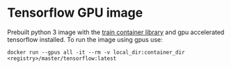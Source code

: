 # Tensorflow GPU image

Prebuilt python 3 image with the [train container library](https://github.com/PHT-Medic/train-container-library) and
gpu accelerated tensorflow installed. 
To run the image using gpus use:
```shell
docker run --gpus all -it --rm -v local_dir:container_dir <registry>/master/tensorflow:latest
```
